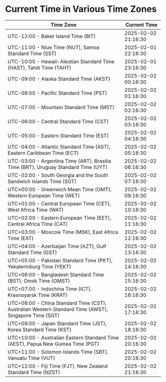 # Current Time in Various Time Zones

| Time Zone | Current Time |
|-----------|--------------|
| UTC-12:00 - Baker Island Time (BIT) | 2025-02-02 21:16:30 |
| UTC-11:00 - Niue Time (NUT), Samoa Standard Time (SST) | 2025-02-01 22:16:30 |
| UTC-10:00 - Hawaii-Aleutian Standard Time (HAST), Tahiti Time (TAHT) | 2025-02-01 23:16:30 |
| UTC-09:00 - Alaska Standard Time (AKST) | 2025-02-02 00:16:30 |
| UTC-08:00 - Pacific Standard Time (PST) | 2025-02-02 01:16:30 |
| UTC-07:00 - Mountain Standard Time (MST) | 2025-02-02 02:16:30 |
| UTC-06:00 - Central Standard Time (CST) | 2025-02-02 03:16:30 |
| UTC-05:00 - Eastern Standard Time (EST) | 2025-02-02 04:16:30 |
| UTC-04:00 - Atlantic Standard Time (AST), Eastern Caribbean Time (ECT) | 2025-02-02 05:16:30 |
| UTC-03:00 - Argentina Time (ART), Brasília Time (BRT), Uruguay Standard Time (UYT) | 2025-02-02 06:16:30 |
| UTC-02:00 - South Georgia and the South Sandwich Islands Time (SGT) | 2025-02-02 07:16:30 |
| UTC±00:00 - Greenwich Mean Time (GMT), Western European Time (WET) | 2025-02-02 09:16:30 |
| UTC+01:00 - Central European Time (CET), West Africa Time (WAT) | 2025-02-02 10:16:30 |
| UTC+02:00 - Eastern European Time (EET), Central Africa Time (CAT) | 2025-02-02 11:16:30 |
| UTC+03:00 - Moscow Time (MSK), East Africa Time (EAT) | 2025-02-02 12:16:30 |
| UTC+04:00 - Azerbaijan Time (AZT), Gulf Standard Time (GST) | 2025-02-02 13:16:30 |
| UTC+05:00 - Pakistan Standard Time (PKT), Yekaterinburg Time (YEKT) | 2025-02-02 14:16:30 |
| UTC+06:00 - Bangladesh Standard Time (BST), Omsk Time (OMST) | 2025-02-02 15:16:30 |
| UTC+07:00 - Indochina Time (ICT), Krasnoyarsk Time (KRAT) | 2025-02-02 16:16:30 |
| UTC+08:00 - China Standard Time (CST), Australian Western Standard Time (AWST), Singapore Time (SGT) | 2025-02-02 17:16:30 |
| UTC+09:00 - Japan Standard Time (JST), Korea Standard Time (KST) | 2025-02-02 18:16:30 |
| UTC+10:00 - Australian Eastern Standard Time (AEST), Papua New Guinea Time (PGT) | 2025-02-02 20:16:30 |
| UTC+11:00 - Solomon Islands Time (SBT), Vanuatu Time (VUT) | 2025-02-02 20:16:30 |
| UTC+12:00 - Fiji Time (FJT), New Zealand Standard Time (NZST) | 2025-02-02 21:16:30 |
